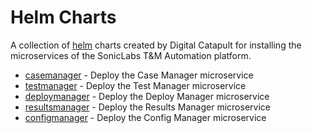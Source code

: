 # Helm Charts

A collection of [helm](https://helm.sh) charts created by Digital Catapult for installing the microservices of the SonicLabs T&M Automation platform.

* [casemanager](charts/casemanager/Chart.yaml) - Deploy the Case Manager microservice
* [testmanager](charts/testmanager/Chart.yaml) - Deploy the Test Manager microservice
* [deploymanager](charts/deploymanager/Chart.yaml) - Deploy the Deploy Manager microservice
* [resultsmanager](charts/resultsmanager/Chart.yaml) - Deploy the Results Manager microservice
* [configmanager](charts/configmanager/Chart.yaml) - Deploy the Config Manager microservice